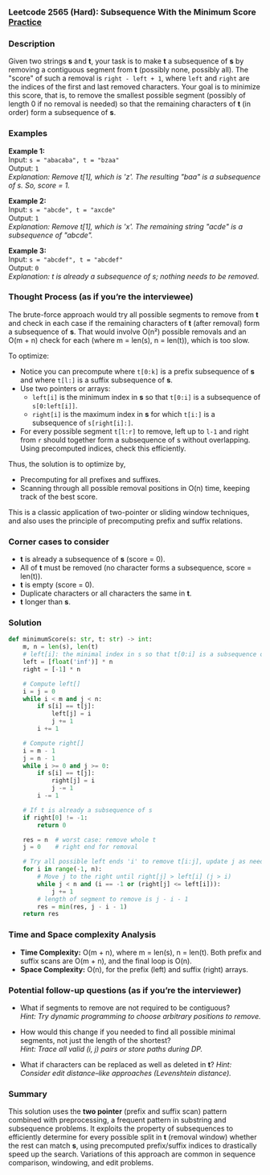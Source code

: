 ### Leetcode 2565 (Hard): Subsequence With the Minimum Score [Practice](https://leetcode.com/problems/subsequence-with-the-minimum-score)

### Description  
Given two strings **s** and **t**, your task is to make **t** a subsequence of **s** by removing a contiguous segment from **t** (possibly none, possibly all). The "score" of such a removal is `right - left + 1`, where `left` and `right` are the indices of the first and last removed characters. Your goal is to minimize this score, that is, to remove the smallest possible segment (possibly of length 0 if no removal is needed) so that the remaining characters of **t** (in order) form a subsequence of **s**.

### Examples  

**Example 1:**  
Input: `s = "abacaba", t = "bzaa"`  
Output: `1`  
*Explanation: Remove t[1], which is 'z'. The resulting "baa" is a subsequence of s. So, score = 1.*

**Example 2:**  
Input: `s = "abcde", t = "axcde"`  
Output: `1`  
*Explanation: Remove t[1], which is 'x'. The remaining string "acde" is a subsequence of "abcde".*

**Example 3:**  
Input: `s = "abcdef", t = "abcdef"`  
Output: `0`  
*Explanation: t is already a subsequence of s; nothing needs to be removed.*

### Thought Process (as if you’re the interviewee)  

The brute-force approach would try all possible segments to remove from **t** and check in each case if the remaining characters of **t** (after removal) form a subsequence of **s**. That would involve O(n²) possible removals and an O(m + n) check for each (where m = len(s), n = len(t)), which is too slow.

To optimize:
- Notice you can precompute where `t[0:k]` is a prefix subsequence of **s** and where `t[l:]` is a suffix subsequence of **s**.
- Use two pointers or arrays: 
  - `left[i]` is the minimum index in **s** so that `t[0:i]` is a subsequence of `s[0:left[i]]`.
  - `right[i]` is the maximum index in **s** for which `t[i:]` is a subsequence of `s[right[i]:]`.
- For every possible segment `t[l:r]` to remove, left up to `l-1` and right from `r` should together form a subsequence of s without overlapping. Using precomputed indices, check this efficiently.

Thus, the solution is to optimize by,
- Precomputing for all prefixes and suffixes.
- Scanning through all possible removal positions in O(n) time, keeping track of the best score.

This is a classic application of two-pointer or sliding window techniques, and also uses the principle of precomputing prefix and suffix relations.

### Corner cases to consider  
- **t** is already a subsequence of **s** (score = 0).
- All of **t** must be removed (no character forms a subsequence, score = len(t)).
- **t** is empty (score = 0).
- Duplicate characters or all characters the same in **t**.
- **t** longer than **s**.

### Solution

```python
def minimumScore(s: str, t: str) -> int:
    m, n = len(s), len(t)
    # left[i]: the minimal index in s so that t[0:i] is a subsequence of s[0:left[i]]
    left = [float('inf')] * n
    right = [-1] * n

    # Compute left[]
    i = j = 0
    while i < m and j < n:
        if s[i] == t[j]:
            left[j] = i
            j += 1
        i += 1

    # Compute right[]
    i = m - 1
    j = n - 1
    while i >= 0 and j >= 0:
        if s[i] == t[j]:
            right[j] = i
            j -= 1
        i -= 1

    # If t is already a subsequence of s
    if right[0] != -1:
        return 0

    res = n  # worst case: remove whole t
    j = 0    # right end for removal

    # Try all possible left ends 'i' to remove t[i:j], update j as needed
    for i in range(-1, n):
        # Move j to the right until right[j] > left[i] (j > i)
        while j < n and (i == -1 or (right[j] <= left[i])):
            j += 1
        # length of segment to remove is j - i - 1
        res = min(res, j - i - 1)
    return res
```

### Time and Space complexity Analysis  

- **Time Complexity:** O(m + n), where m = len(s), n = len(t). Both prefix and suffix scans are O(m + n), and the final loop is O(n).
- **Space Complexity:** O(n), for the prefix (left) and suffix (right) arrays.

### Potential follow-up questions (as if you’re the interviewer)  

- What if segments to remove are not required to be contiguous?  
  *Hint: Try dynamic programming to choose arbitrary positions to remove.*

- How would this change if you needed to find all possible minimal segments, not just the length of the shortest?  
  *Hint: Trace all valid (i, j) pairs or store paths during DP.*

- What if characters can be replaced as well as deleted in **t**?
  *Hint: Consider edit distance–like approaches (Levenshtein distance).*

### Summary
This solution uses the **two pointer** (prefix and suffix scan) pattern combined with preprocessing, a frequent pattern in substring and subsequence problems. It exploits the property of subsequences to efficiently determine for every possible split in **t** (removal window) whether the rest can match **s**, using precomputed prefix/suffix indices to drastically speed up the search. Variations of this approach are common in sequence comparison, windowing, and edit problems.